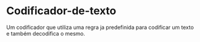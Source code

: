 # Codificador-de-texto
Um codificador que utiliza uma regra ja predefinida para codificar um texto e também decodifica o mesmo.
